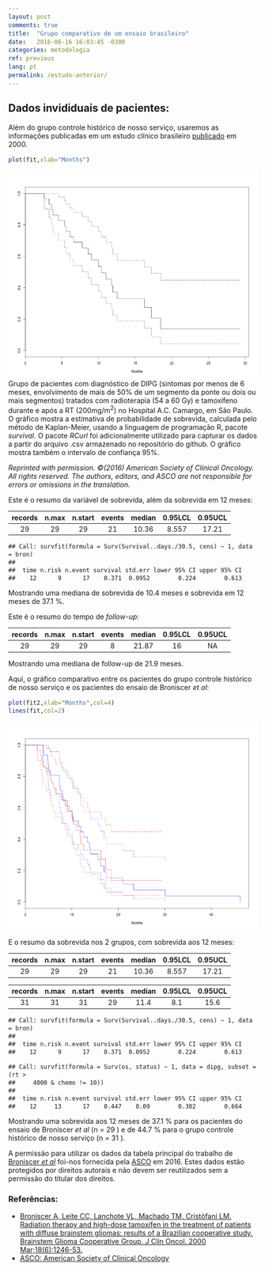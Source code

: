 ```yaml
---
layout: post
comments: true
title:  "Grupo comparativo de um ensaio brasileiro"
date:   2016-06-16 16:03:45 -0300
categories: metodologia
ref: previous
lang: pt
permalink: /estudo-anterior/
---
```


## Dados invididuais de pacientes:

Além do grupo controle histórico de nosso serviço, usaremos as informações publicadas em um estudo clínico brasileiro [publicado][broniscer] em 2000.




```r
plot(fit,xlab="Months")
```

![Survival of patients with DIPG in the Broniscer _et al_ trial](/figure/source/2016-06-16-Grupo-comparativo-de-um-ensaio-brasileiro/Sobrevida-1.png)
Grupo de pacientes com diagnóstico de DIPG (sintomas por menos de 6 meses, envolvimento de mais de 50% de um segmento da ponte ou dois ou mais segmentos) tratados com radioterapia (54 a 60 Gy) e tamoxifeno durante e após a RT (200mg/m<sup>2</sup>) no Hospital A.C. Camargo, em São Paulo. O gráfico mostra a estimativa de probabilidade de sobrevida, calculada pelo método de Kaplan-Meier, usando a linguagem de programação R, pacote *survival*. O pacote *RCurl* foi adicionalmente utilizado para capturar os dados a partir do arquivo .csv armazenado no repositório do github. O gráfico mostra também o intervalo de confiança 95%.

_Reprinted with permission. ©(2016) American Society of Clinical Oncology. All rights reserved. The authors, editors, and ASCO are not responsible for errors or omissions in the translation._


Este é o resumo da variável de sobrevida, além da sobrevida em 12 meses:


|  records  |  n.max  |  n.start  |  events  |  median  |  0.95LCL  |  0.95UCL  |
|:---------:|:-------:|:---------:|:--------:|:--------:|:---------:|:---------:|
|    29     |   29    |    29     |    21    |  10.36   |   8.557   |   17.21   |


```
## Call: survfit(formula = Surv(Survival..days./30.5, cens) ~ 1, data = bron)
## 
##  time n.risk n.event survival std.err lower 95% CI upper 95% CI
##    12      9      17    0.371  0.0952        0.224        0.613
```

Mostrando uma mediana de sobrevida de 10.4 meses e sobrevida em 12 meses de 37.1 %.

Este é o resumo do tempo de _follow-up_:


|  records  |  n.max  |  n.start  |  events  |  median  |  0.95LCL  |  0.95UCL  |
|:---------:|:-------:|:---------:|:--------:|:--------:|:---------:|:---------:|
|    29     |   29    |    29     |    8     |  21.87   |    16     |    NA     |

Mostrando uma mediana de follow-up de 21.9 meses.

Aqui, o gráfico comparativo entre os pacientes do grupo controle histórico de nosso serviço e os pacientes do ensaio de Broniscer _et al_:


```r
plot(fit2,xlab="Months",col=4)
lines(fit,col=2)
```

![Survival of patients with DIPG](/figure/source/2016-06-16-Grupo-comparativo-de-um-ensaio-brasileiro/Sobrevida2-1.png)

E o resumo da sobrevida nos 2 grupos, com sobrevida aos 12 meses:

|  records  |  n.max  |  n.start  |  events  |  median  |  0.95LCL  |  0.95UCL  |
|:---------:|:-------:|:---------:|:--------:|:--------:|:---------:|:---------:|
|    29     |   29    |    29     |    21    |  10.36   |   8.557   |   17.21   |



|  records  |  n.max  |  n.start  |  events  |  median  |  0.95LCL  |  0.95UCL  |
|:---------:|:-------:|:---------:|:--------:|:--------:|:---------:|:---------:|
|    31     |   31    |    31     |    29    |   11.4   |    8.1    |   15.6    |

```
## Call: survfit(formula = Surv(Survival..days./30.5, cens) ~ 1, data = bron)
## 
##  time n.risk n.event survival std.err lower 95% CI upper 95% CI
##    12      9      17    0.371  0.0952        0.224        0.613
```

```
## Call: survfit(formula = Surv(os, status) ~ 1, data = dipg, subset = (rt > 
##     4000 & chemo != 10))
## 
##  time n.risk n.event survival std.err lower 95% CI upper 95% CI
##    12     13      17    0.447    0.09        0.302        0.664
```

Mostrando uma sobrevida aos 12 meses de 37.1 % para  os pacientes do ensaio de Broniscer _et al_ (n = 29 ) e de 44.7 % para o grupo controle histórico de nosso serviço (n = 31 ).

A permissão para utilizar os dados da tabela principal do trabalho de [Broniscer _et al_][broniscer] foi-nos fornecida pela [ASCO][asco] em 2016. Estes dados estão protegidos por direitos autorais e não devem ser reutilizados sem a permissão do titular dos direitos.

### Referências:

- [Broniscer A, Leite CC, Lanchote VL, Machado TM, Cristófani LM. Radiation therapy and high-dose tamoxifen in the treatment of patients with diffuse brainstem gliomas: results of a Brazilian cooperative study. Brainstem Glioma Cooperative Group. J Clin Oncol. 2000 Mar;18(6):1246-53.][broniscer]
- [ASCO: American Society of Clinical Oncology][asco]

[broniscer]: http://jco.ascopubs.org/content/18/6/1246.long
[asco]: http://www.asco.org
